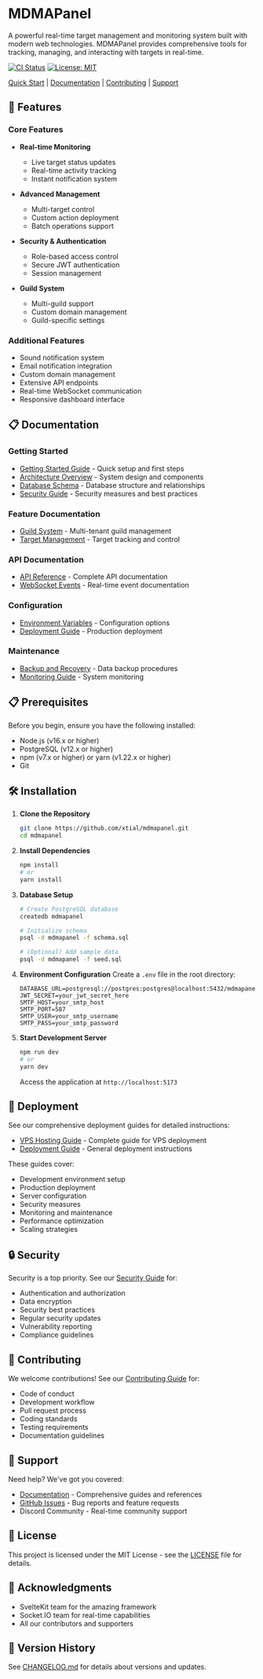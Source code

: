 # MDMAPanel

A powerful real-time target management and monitoring system built with modern web technologies. MDMAPanel provides comprehensive tools for tracking, managing, and interacting with targets in real-time.

[![CI Status](https://github.com/xtial/mdmapanel/workflows/CI/badge.svg)](https://github.com/xtial/mdmapanel/actions)
[![License: MIT](https://img.shields.io/badge/License-MIT-yellow.svg)](https://opensource.org/licenses/MIT)

[Quick Start](#-installation) | [Documentation](#-documentation) | [Contributing](#-contributing) | [Support](#-support)

## 🚀 Features

### Core Features
- **Real-time Monitoring**
  - Live target status updates
  - Real-time activity tracking
  - Instant notification system
  
- **Advanced Management**
  - Multi-target control
  - Custom action deployment
  - Batch operations support
  
- **Security & Authentication**
  - Role-based access control
  - Secure JWT authentication
  - Session management
  
- **Guild System**
  - Multi-guild support
  - Custom domain management
  - Guild-specific settings

### Additional Features
- Sound notification system
- Email notification integration
- Custom domain management
- Extensive API endpoints
- Real-time WebSocket communication
- Responsive dashboard interface

## 📋 Documentation

### Getting Started
- [Getting Started Guide](docs/getting-started.md) - Quick setup and first steps
- [Architecture Overview](docs/architecture.md) - System design and components
- [Database Schema](docs/database.md) - Database structure and relationships
- [Security Guide](docs/security.md) - Security measures and best practices

### Feature Documentation
- [Guild System](docs/features/guild-system.md) - Multi-tenant guild management
- [Target Management](docs/features/target-management.md) - Target tracking and control

### API Documentation
- [API Reference](docs/api/README.md) - Complete API documentation
- [WebSocket Events](docs/api/websocket.md) - Real-time event documentation

### Configuration
- [Environment Variables](docs/config/env-vars.md) - Configuration options
- [Deployment Guide](docs/deployment.md) - Production deployment

### Maintenance
- [Backup and Recovery](docs/maintenance/backup.md) - Data backup procedures
- [Monitoring Guide](docs/maintenance/monitoring.md) - System monitoring

## 📋 Prerequisites

Before you begin, ensure you have the following installed:
- Node.js (v16.x or higher)
- PostgreSQL (v12.x or higher)
- npm (v7.x or higher) or yarn (v1.22.x or higher)
- Git

## 🛠 Installation

1. **Clone the Repository**
   ```bash
   git clone https://github.com/xtial/mdmapanel.git
   cd mdmapanel
   ```

2. **Install Dependencies**
   ```bash
   npm install
   # or
   yarn install
   ```

3. **Database Setup**
   ```bash
   # Create PostgreSQL database
   createdb mdmapanel

   # Initialize schema
   psql -d mdmapanel -f schema.sql

   # (Optional) Add sample data
   psql -d mdmapanel -f seed.sql
   ```

4. **Environment Configuration**
   Create a `.env` file in the root directory:
   ```env
   DATABASE_URL=postgresql://postgres:postgres@localhost:5432/mdmapanel
   JWT_SECRET=your_jwt_secret_here
   SMTP_HOST=your_smtp_host
   SMTP_PORT=587
   SMTP_USER=your_smtp_username
   SMTP_PASS=your_smtp_password
   ```

5. **Start Development Server**
   ```bash
   npm run dev
   # or
   yarn dev
   ```

   Access the application at `http://localhost:5173`

## 🚀 Deployment

See our comprehensive deployment guides for detailed instructions:
- [VPS Hosting Guide](docs/hosting/vps-setup.md) - Complete guide for VPS deployment
- [Deployment Guide](docs/deployment.md) - General deployment instructions

These guides cover:
- Development environment setup
- Production deployment
- Server configuration
- Security measures
- Monitoring and maintenance
- Performance optimization
- Scaling strategies

## 🔒 Security

Security is a top priority. See our [Security Guide](docs/security.md) for:
- Authentication and authorization
- Data encryption
- Security best practices
- Regular security updates
- Vulnerability reporting
- Compliance guidelines

## 🤝 Contributing

We welcome contributions! See our [Contributing Guide](CONTRIBUTING.md) for:
- Code of conduct
- Development workflow
- Pull request process
- Coding standards
- Testing requirements
- Documentation guidelines

## 💬 Support

Need help? We've got you covered:
- [Documentation](#-documentation) - Comprehensive guides and references
- [GitHub Issues](https://github.com/xtial/mdmapanel/issues) - Bug reports and feature requests
- Discord Community - Real-time community support

## 📝 License

This project is licensed under the MIT License - see the [LICENSE](LICENSE) file for details.

## 👏 Acknowledgments

- SvelteKit team for the amazing framework
- Socket.IO team for real-time capabilities
- All our contributors and supporters

## 🔄 Version History

See [CHANGELOG.md](CHANGELOG.md) for details about versions and updates.
